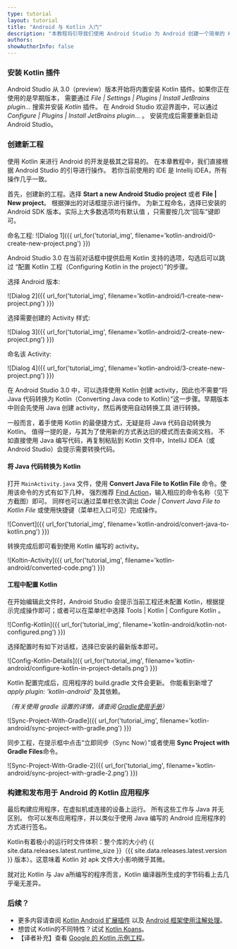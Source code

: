 ```yaml
---
type: tutorial
layout: tutorial
title: "Android 与 Kotlin 入门"
description: "本教程将引导我们使用 Android Studio 为 Android 创建一个简单的 Kotlin 应用程序。"
authors: 
showAuthorInfo: false
---
```


### 安装 Kotlin 插件

Android Studio 从 3.0（preview）版本开始将内置安装 Kotlin 插件。如果你正在使用的是早期版本，
需要通过 _File \| Settings \| Plugins \| Install JetBrains plugin..._ 搜索并安装 *Kotlin* 插件。
在 Android Studio 欢迎界面中，可以通过 _Configure \| Plugins \| Install JetBrains plugin..._ 。
安装完成后需要重新启动 Android Studio。

### 创建新工程

使用 Kotlin 来进行 Android 的开发是极其之容易的。
在本章教程中，我们直接根据 Android Studio 的引导进行操作。
若你当前使用的 IDE 是 Intellij IDEA，所有操作几乎一致。

首先，创建新的工程。选择 **Start a new Android Studio project** 或者 **File | New project**。
根据弹出的对话框提示进行操作。
为新工程命名，选择已安装的 Android SDK 版本。实际上大多数选项均有默认值 ，只需要按几次“回车”键即可。

命名工程:
![Dialog 1]({{ url_for('tutorial_img', filename='kotlin-android/0-create-new-project.png') }})

Android Studio 3.0 在当前对话框中提供启用 Kotlin 支持的选项，勾选后可以跳过
“配置 Kotlin 工程（Configuring Kotlin in the project）”的步骤。

选择 Android 版本:

![Dialog 2]({{ url_for('tutorial_img', filename='kotlin-android/1-create-new-project.png') }})

选择需要创建的 Activity 样式:

![Dialog 3]({{ url_for('tutorial_img', filename='kotlin-android/2-create-new-project.png') }})

命名该 Activity:

![Dialog 4]({{ url_for('tutorial_img', filename='kotlin-android/3-create-new-project.png') }})

在 Android Studio 3.0 中，可以选择使用 Kotlin 创建 activity，因此也不需要“将Java 代码转换为 Kotlin（Converting
Java code to Kotlin）”这一步骤。早期版本中则会先使用 Java 创建 activity，然后再使用自动转换工具
进行转换。

一般而言，着手使用 Kotlin 的最便捷方式，无疑是将 Java 代码自动转换为 Kotlin。
值得一提的是，与其为了使用新的方式表达旧的模式而去查阅文档，
不如直接使用 Java 编写代码，再复制粘贴到 Kotlin 文件中，IntelliJ IDEA（或Android Studio）会提示需要转换代码。


#### 将 Java 代码转换为 Kotlin

打开 `MainActivity.java` 文件，使用 **Convert Java File to Kotlin File** 命令。使用该命令的方式有如下几种，
强烈推荐 [Find Action](https://www.jetbrains.com/idea/help/navigating-to-action.html)，输入相应的命令名称（见下方截图）即可。
同样也可以通过菜单栏依次调出 _Code \| Convert Java File to Kotlin File_ 或使用快捷键（菜单栏入口可见）完成操作。
 
![Convert]({{ url_for('tutorial_img', filename='kotlin-android/convert-java-to-kotlin.png') }})

转换完成后即可看到使用 Kotlin 编写的 activity。

![Koltin-Activity]({{ url_for('tutorial_img', filename='kotlin-android/converted-code.png') }})

#### 工程中配置 Kotlin

在开始编辑此文件时，Android Studio 会提示当前工程还未配置 Kotlin，根据提示完成操作即可；或者可以在菜单栏中选择 Tools | Kotlin | Configure Kotlin 。

![Config-Kotlin]({{ url_for('tutorial_img', filename='kotlin-android/kotlin-not-configured.png') }})

选择配置时有如下对话框，选择已安装的最新版本即可。

![Config-Kotlin-Details]({{ url_for('tutorial_img', filename='kotlin-android/configure-kotlin-in-project-details.png') }})

Kotlin 配置完成后，应用程序的 build.gradle 文件会更新。
你能看到新增了 _apply plugin: 'kotlin-android'_ 及其依赖。

*（有关使用 gradle 设置的详情，请查阅 [Gradle使用手册](/docs/reference/using-gradle.html)）*
 
![Sync-Project-With-Gradle]({{ url_for('tutorial_img', filename='kotlin-android/sync-project-with-gradle.png') }})

同步工程，在提示框中点击“立即同步（Sync Now）”或者使用 **Sync Project with Gradle Files**命令。

![Sync-Project-With-Gradle-2]({{ url_for('tutorial_img', filename='kotlin-android/sync-project-with-gradle-2.png') }})

### 构建和发布用于 Android 的 Kotlin 应用程序

最后构建应用程序，在虚拟机或连接的设备上运行。
所有这些工作与 Java 并无区别。
你可以发布应用程序，并以类似于使用 Java 编写的 Android 应用程序的方式进行签名。

Kotlin有着极小的运行时文件体积：整个库的大小约 {{ site.data.releases.latest.runtime_size }}（{{ site.data.releases.latest.version }} 版本）。这意味着 Kotlin 对 apk 文件大小影响微乎其微。

就对比 Kotlin 与 Jav a所编写的程序而言，Kotlin 编译器所生成的字节码看上去几乎毫无差异。

### 后续？

* 更多内容请查阅 [Kotlin Android 扩展插件](android-plugin.html) 以及 [Android 框架使用注解处理](android-frameworks.html)。
* 想尝试 Kotlin的不同特性？试试 [Kotlin Koans](koans.html)。
* 【译者补充】查看 [Google 的 Kotlin 示例工程](https://developer.android.com/samples/index.html?language=kotlin)。